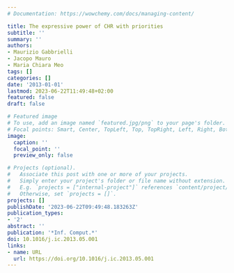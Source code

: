 ```yaml
---
# Documentation: https://wowchemy.com/docs/managing-content/

title: The expressive power of CHR with priorities
subtitle: ''
summary: ''
authors:
- Maurizio Gabbrielli
- Jacopo Mauro
- Maria Chiara Meo
tags: []
categories: []
date: '2013-01-01'
lastmod: 2023-06-22T11:49:48+02:00
featured: false
draft: false

# Featured image
# To use, add an image named `featured.jpg/png` to your page's folder.
# Focal points: Smart, Center, TopLeft, Top, TopRight, Left, Right, BottomLeft, Bottom, BottomRight.
image:
  caption: ''
  focal_point: ''
  preview_only: false

# Projects (optional).
#   Associate this post with one or more of your projects.
#   Simply enter your project's folder or file name without extension.
#   E.g. `projects = ["internal-project"]` references `content/project/deep-learning/index.md`.
#   Otherwise, set `projects = []`.
projects: []
publishDate: '2023-06-22T09:49:48.183263Z'
publication_types:
- '2'
abstract: ''
publication: '*Inf. Comput.*'
doi: 10.1016/j.ic.2013.05.001
links:
- name: URL
  url: https://doi.org/10.1016/j.ic.2013.05.001
---
```

